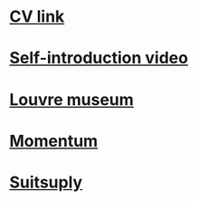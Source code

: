 # [CV link](https://anaistat.github.io/Portfolio/CV/)
# [Self-introduction video](https://youtu.be/dcZ5zE9o_8s)
# [Louvre museum](https://anaistat.github.io/Portfolio/Louvre-museum/)
# [Momentum](https://anaistat.github.io/Portfolio/momentum/)
# [Suitsuply](https://anaistat.github.io/Portfolio/Suitsuply/)
